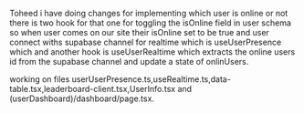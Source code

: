 Toheed i have doing changes for implementing which user is online or not 
there is two hook for that one for toggling the isOnline field in user schema so when user comes on our site their isOnline set to be true and user connect withs supabase channel for realtime which is useUserPresence which 
and another hook is useUserRealtime which extracts the online users id from the supabase channel and update a state of onlinUsers.

working on files userUserPresence.ts,useRealtime.ts,data-table.tsx,leaderboard-client.tsx,UserInfo.tsx and (userDashboard)/dashboard/page.tsx.
